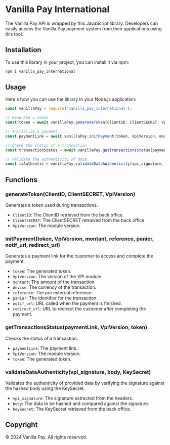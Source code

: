 
# Vanilla Pay International 

The Vanilla Pay API is wrapped by this JavaScript library. Developers can easily access the Vanilla Pay payment system from their applications using this tool.
## Installation

To use this library in your project, you can install it via npm:

```bash
npm i vanilla_pay_international
```

## Usage

Here's how you can use the library in your Node.js application:

```javascript
const vanillaPay = require('vanilla_pay_international');

// Generate a token
const token = await vanillaPay.generateToken(ClientID, ClientSECRET, VpiVersion);

// Initialize a payment
const paymentLink = await vanillaPay.initPayment(token, VpiVersion, montant,devise, reference, panier, notif_url, redirect_url);

// Check the status of a transaction
const transactionStatus = await vanillaPay.getTransactionsStatus(paymentLink, VpiVersion, token);

// Validate the authenticity of data
const isAuthentic = vanillaPay.validateDataAuthenticity(vpi_signature, body, KeySecret);
```

## Functions

### generateToken(ClientID, ClientSECRET, VpiVersion)

Generates a token used during transactions.

- `ClientID`: The ClientID retrieved from the back office.
- `ClientSECRET`: The ClientSECRET retrieved from the back office.
- `VpiVersion`: The module version.

### initPayment(token, VpiVersion, montant, reference, panier, notif_url, redirect_url)

Generates a payment link for the customer to access and complete the payment.

- `token`: The generated token.
- `VpiVersion`: The version of the VPI module.
- `montant`: The amount of the transaction.
- `devise`: The currency of the transaction.
- `reference`: The pro external reference.
- `panier`: The identifier for the transaction.
- `notif_url`: URL called when the payment is finished.
- `redirect_url`: URL to redirect the customer after completing the payment.

### getTransactionsStatus(paymentLink, VpiVersion, token)

Checks the status of a transaction.

- `paymentLink`: The payment link.
- `VpiVersion`: The module version.
- `token`: The generated token.

### validateDataAuthenticity(vpi_signature, body, KeySecret)

Validates the authenticity of provided data by verifying the signature against the hashed body using the KeySecret.

- `vpi_signature`: The signature extracted from the headers.
- `body`: The data to be hashed and compared against the signature.
- `KeySecret`: The KeySecret retrieved from the back office.

## Copyright
© 2024 Vanilla Pay. All rights reserved.